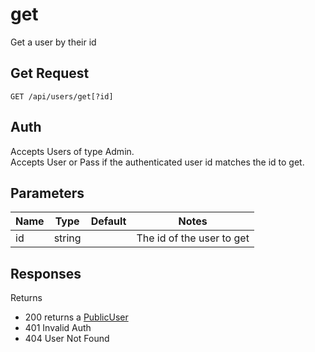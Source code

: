 # get
Get a user by their id
## Get Request

`GET /api/users/get[?id]`

## Auth
Accepts Users of type Admin. </br>
Accepts User or Pass if the authenticated user id matches the id to get.</br>

## Parameters

|Name|Type|Default|Notes|
|---|---|---|---|
|id|string||The id of the user to get|

## Responses
Returns 
- 200 returns a [PublicUser](models/PublicUser)
- 401 Invalid Auth
- 404 User Not Found